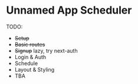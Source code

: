# Unnamed App Scheduler

TODO:
- ~~Setup~~
- ~~Basic routes~~
- ~~Signup~~ lazy, try next-auth
- Login & Auth
- Schedule
- Layout & Styling
- TBA
